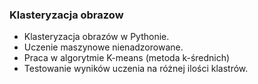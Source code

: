 ### Klasteryzacja obrazow
<ul>
  <li>Klasteryzacja obrazów w Pythonie.</li>
  <li>Uczenie maszynowe nienadzorowane.</li>
  <li>Praca w algorytmie K-means (metoda k-średnich)</li>
  <li>Testowanie wyników uczenia na różnej ilości klastrów.</li>
 </ul>
